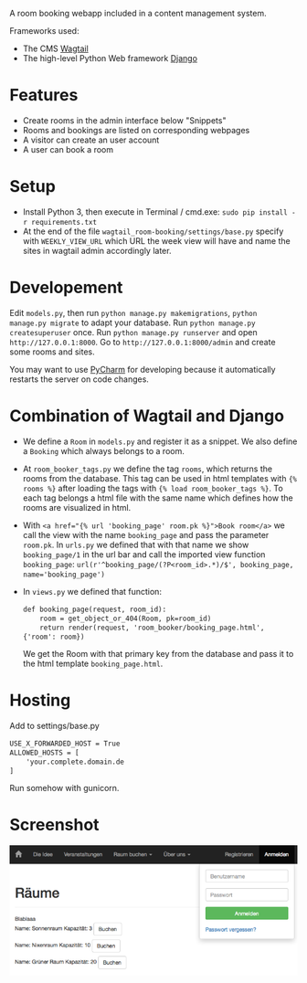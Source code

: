 A room booking webapp included in a content management system.

Frameworks used:

- The CMS [Wagtail](http://wagtail.io/)
- The high-level Python Web framework [Django](https://www.djangoproject.com/)


# Features
- Create rooms in the admin interface below "Snippets"
- Rooms and bookings are listed on corresponding webpages
- A visitor can create an user account
- A user can book a room

# Setup
- Install Python 3, then execute in Terminal / cmd.exe: `sudo pip install -r requirements.txt`
- At the end of the file `wagtail_room-booking/settings/base.py` specify with `WEEKLY_VIEW_URL` which URL the week view 
will have and name the sites in wagtail admin accordingly later.

# Developement
Edit `models.py`, then run `python manage.py makemigrations`, `python manage.py migrate` to adapt your database. Run 
`python manage.py createsuperuser` once.
Run `python manage.py runserver` and open `http://127.0.0.1:8000`.
Go to `http://127.0.0.1:8000/admin` and create some rooms and sites.

You may want to use [PyCharm](https://www.jetbrains.com/pycharm/) for developing because it automatically restarts 
the server on code changes.  


# Combination of Wagtail and Django
- We define a `Room` in `models.py` and register it as a snippet.  We also define a `Booking` which always belongs to
 a room.
- At `room_booker_tags.py` we define the tag `rooms`, which returns the rooms from the database. This tag can be used 
in html templates with `{% rooms %}` after loading the tags with `{% load room_booker_tags %}`. To each tag belongs a 
html file with the same name which defines how the rooms are visualized in html.
- With `<a href="{% url 'booking_page' room.pk %}">Book room</a>` we call the view with the name `booking_page` and 
pass the parameter `room.pk`. In `urls.py` we defined that with that name we show `booking_page/1` in the url bar and 
call the imported view function 
`booking_page`: `url(r'^booking_page/(?P<room_id>.*)/$', booking_page, name='booking_page')`
- In `views.py` we defined that function:

	```
	def booking_page(request, room_id):
	    room = get_object_or_404(Room, pk=room_id)
	    return render(request, 'room_booker/booking_page.html', {'room': room})
	```
	We get the Room with that primary key from the database and pass it to the html template `booking_page.html`.


# Hosting
Add to settings/base.py

```
USE_X_FORWARDED_HOST = True
ALLOWED_HOSTS = [
    'your.complete.domain.de
]
```
Run somehow with gunicorn.

# Screenshot

![Screenshot](screenshot.png)